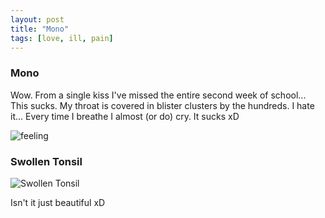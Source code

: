```yaml
---
layout: post
title: "Mono" 
tags: [love, ill, pain] 
---
```


### Mono
Wow. From a single kiss I've missed the entire second week of school... This sucks. My throat is covered in blister clusters by the hundreds. I hate it... Every time I breathe I almost (or do) cry. It sucks xD

![feeling](https://img.shields.io/badge/Feeling-😢😭😵-red.svg)

### Swollen Tonsil 
![Swollen Tonsil](http://i.imgur.com/Idsz7DV.png)

Isn't it just beautiful xD
